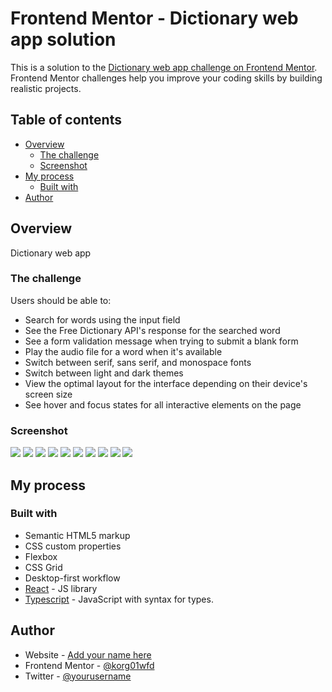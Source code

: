 # Frontend Mentor - Dictionary web app solution

This is a solution to the [Dictionary web app challenge on Frontend Mentor](https://www.frontendmentor.io/challenges/dictionary-web-app-h5wwnyuKFL). Frontend Mentor challenges help you improve your coding skills by building realistic projects.

## Table of contents

- [Overview](#overview)
  - [The challenge](#the-challenge)
  - [Screenshot](#screenshot)
- [My process](#my-process)
  - [Built with](#built-with)
- [Author](#author)

## Overview

Dictionary web app

### The challenge

Users should be able to:

- Search for words using the input field
- See the Free Dictionary API's response for the searched word
- See a form validation message when trying to submit a blank form
- Play the audio file for a word when it's available
- Switch between serif, sans serif, and monospace fonts
- Switch between light and dark themes
- View the optimal layout for the interface depending on their device's screen size
- See hover and focus states for all interactive elements on the page

### Screenshot

![](./screenshots/desktop-serif.png)
![](./screenshots/secondary/desktop-sans.png)
![](./screenshots/secondary/desktop-mono.png)
![](./screenshots/secondary/desktop-light-active.png)
![](./screenshots/secondary/desktop-dark-active.png)
![](./screenshots/secondary/desktop-dark.png)
![](./screenshotssecondary//desktop-no-definition.png)
![](./screenshots/secondary/desktop-empty.png)
![](./screenshots/secondary/tablet.png)
![](./screenshots/secondary/mobile.png)

## My process

### Built with

- Semantic HTML5 markup
- CSS custom properties
- Flexbox
- CSS Grid
- Desktop-first workflow
- [React](https://reactjs.org/) - JS library
- [Typescript](https://www.typescriptlang.org/) - JavaScript with syntax for types.

## Author

- Website - [Add your name here](https://www.your-site.com)
- Frontend Mentor - [@korg01wfd](https://www.frontendmentor.io/profile/korg01wfd)
- Twitter - [@yourusername](https://www.twitter.com/yourusername)
